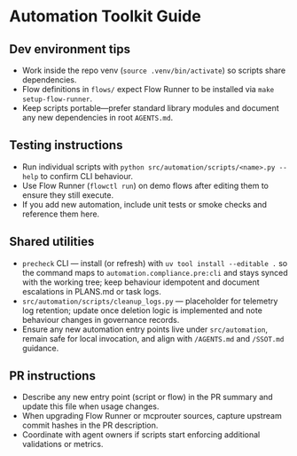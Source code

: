 # Automation Toolkit Guide

## Dev environment tips
- Work inside the repo venv (`source .venv/bin/activate`) so scripts share dependencies.
- Flow definitions in `flows/` expect Flow Runner to be installed via `make setup-flow-runner`.
- Keep scripts portable—prefer standard library modules and document any new dependencies in root `AGENTS.md`.

## Testing instructions
- Run individual scripts with `python src/automation/scripts/<name>.py --help` to confirm CLI behaviour.
- Use Flow Runner (`flowctl run`) on demo flows after editing them to ensure they still execute.
- If you add new automation, include unit tests or smoke checks and reference them here.

## Shared utilities
- `precheck` CLI — install (or refresh) with `uv tool install --editable .` so the command maps to `automation.compliance.pre:cli` and stays synced with the working tree; keep behaviour idempotent and document escalations in PLANS.md or task logs.
- `src/automation/scripts/cleanup_logs.py` — placeholder for telemetry log retention; update once deletion logic is implemented and note behaviour changes in governance records.
- Ensure any new automation entry points live under `src/automation`, remain safe for local invocation, and align with `/AGENTS.md` and `/SSOT.md` guidance.

## PR instructions
- Describe any new entry point (script or flow) in the PR summary and update this file when usage changes.
- When upgrading Flow Runner or mcprouter sources, capture upstream commit hashes in the PR description.
- Coordinate with agent owners if scripts start enforcing additional validations or metrics.
